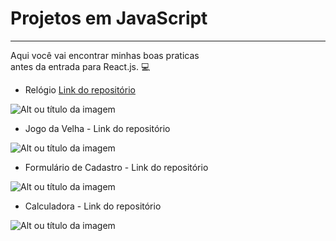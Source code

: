# Projetos em JavaScript
***
 Aqui você vai encontrar minhas boas praticas<br> antes da entrada para React.js. 💻



* Relógio  [Link do repositório](https://github.com/thatianeormindo/projetos-js/tree/main/relogio)

![Alt ou título da imagem](https://live.staticflickr.com/65535/52309836847_dc4cc8c177_m.jpg)

* Jogo da Velha - Link do repositório

![Alt ou título da imagem](https://live.staticflickr.com/65535/52311086190_8f692d92df_m.jpg)

* Formulário de Cadastro - Link do repositório

![Alt ou título da imagem](https://live.staticflickr.com/65535/52310563886_cc5b376c9e_m.jpg)

* Calculadora - Link do repositório

![Alt ou título da imagem](https://live.staticflickr.com/65535/52311029183_8ce14d8ecf_m.jpg)
